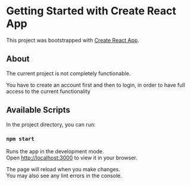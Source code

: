 # Getting Started with Create React App

This project was bootstrapped with [Create React App](https://github.com/facebook/create-react-app).

## About

The current project is not completely functionable.

You have to create an account first and then to login, in order to have full access to the current functionality

## Available Scripts

In the project directory, you can run:

### `npm start`

Runs the app in the development mode.\
Open [http://localhost:3000](http://localhost:3000) to view it in your browser.

The page will reload when you make changes.\
You may also see any lint errors in the console.